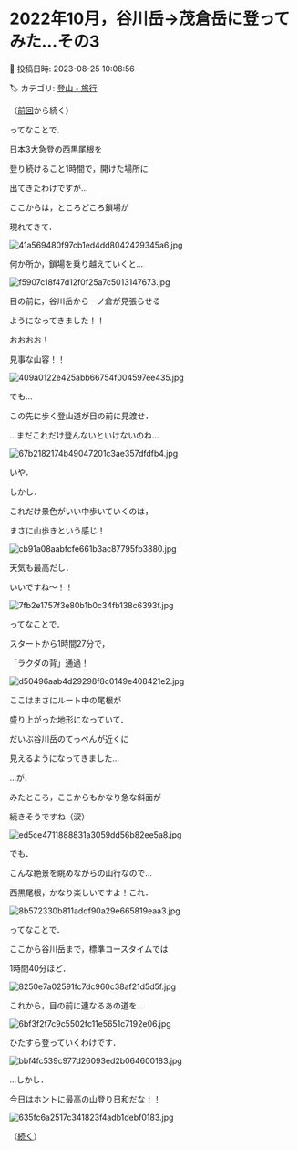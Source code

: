 # 2022年10月，谷川岳→茂倉岳に登ってみた…その3

📅 投稿日時: 2023-08-25 10:08:56

🏷️ カテゴリ: [登山・旅行](c1d637a11a25b457ac978d197adbdafc5.md)

（[前回](eaa003dd801f3ed295e799bf477ea3afa.md)から続く）





ってなことで．


日本3大急登の西黒尾根を


登り続けること1時間で，開けた場所に


出てきたわけですが…





ここからは，ところどころ鎖場が


現れてきて．




![41a569480f97cb1ed4dd8042429345a6.jpg](images/41a569480f97cb1ed4dd8042429345a6.jpg)







何か所か，鎖場を乗り越えていくと…




![f5907c18f47d12f0f25a7c5013147673.jpg](images/f5907c18f47d12f0f25a7c5013147673.jpg)







目の前に，谷川岳から一ノ倉が見張らせる


ようになってきました！！


おおおお！


見事な山容！！




![409a0122e425abb66754f004597ee435.jpg](images/409a0122e425abb66754f004597ee435.jpg)







でも…


この先に歩く登山道が目の前に見渡せ．


…まだこれだけ登んないといけないのね…




![67b2182174b49047201c3ae357dfdfb4.jpg](images/67b2182174b49047201c3ae357dfdfb4.jpg)







いや．


しかし．


これだけ景色がいい中歩いていくのは，


まさに山歩きという感じ！




![cb91a08aabfcfe661b3ac87795fb3880.jpg](images/cb91a08aabfcfe661b3ac87795fb3880.jpg)







天気も最高だし．


いいですね～！！




![7fb2e1757f3e80b1b0c34fb138c6393f.jpg](images/7fb2e1757f3e80b1b0c34fb138c6393f.jpg)







ってなことで．


スタートから1時間27分で，


「ラクダの背」通過！




![d50496aab4d29298f8c0149e408421e2.jpg](images/d50496aab4d29298f8c0149e408421e2.jpg)







ここはまさにルート中の尾根が


盛り上がった地形になっていて．


だいぶ谷川岳のてっぺんが近くに


見えるようになってきました…


…が．


みたところ，ここからもかなり急な斜面が


続きそうですね（涙）




![ed5ce4711888831a3059dd56b82ee5a8.jpg](images/ed5ce4711888831a3059dd56b82ee5a8.jpg)







でも．


こんな絶景を眺めながらの山行なので…


西黒尾根，かなり楽しいですよ！これ．




![8b572330b811addf90a29e665819eaa3.jpg](images/8b572330b811addf90a29e665819eaa3.jpg)







ってなことで．


ここから谷川岳まで，標準コースタイムでは


1時間40分ほど．




![8250e7a02591fc7dc960c38af21d5d5f.jpg](images/8250e7a02591fc7dc960c38af21d5d5f.jpg)







これから，目の前に連なるあの道を…




![6bf3f2f7c9c5502fc11e5651c7192e06.jpg](images/6bf3f2f7c9c5502fc11e5651c7192e06.jpg)




ひたすら登っていくわけです．




![bbf4fc539c977d26093ed2b064600183.jpg](images/bbf4fc539c977d26093ed2b064600183.jpg)







…しかし．


今日はホントに最高の山登り日和だな！！




![635fc6a2517c341823f4adb1debf0183.jpg](images/635fc6a2517c341823f4adb1debf0183.jpg)







（[続く](eff5cc5db51cca569a08ec365db4b5545.md)）
